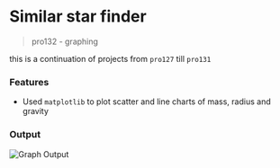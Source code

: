 # Similar star finder 

> pro132 - graphing

this is a continuation of projects from `pro127` till `pro131`

### Features
- Used `matplotlib` to plot scatter and line charts of mass, radius and gravity

### Output
![Graph Output]([output.png](https://github.com/apoorvgupt479/pro132/blob/main/output.png))
